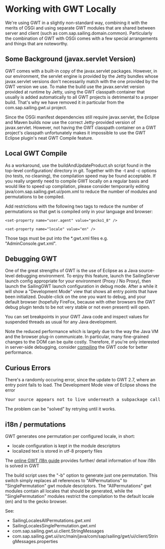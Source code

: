 # Working with GWT Locally

We're using GWT in a slightly non-standard way, combining it with the merits of OSGi and using separate GWT modules that are shared between server and client (such as com.sap.sailing.domain.common). Particularly the combination of GWT with OSGi comes with a few special arrangements and things that are noteworthy.

## Some Background (javax.servlet Version)

GWT comes with a built-in copy of the javax.servlet packages. However, in our environment, the servlet engine is provided by the Jetty bundles whose javax.servlet versions don't necessarily match with the one provided by the GWT version we use. To make the build use the javax.servlet version provided at runtime by Jetty, using the GWT classpath container that usually is added automatically to all GWT projects is detrimental to a proper build. That's why we have removed it in particular from the com.sap.sailing.gwt.ui project.

Since the OSGi manifest dependencies still require javax.servlet, the Eclipse and Maven builds now use the correct Jetty-provided version of javax.servlet. However, not having the GWT classpath container on a GWT project's classpath unfortunately makes it impossible to use the GWT Eclipse plugin's neat GWT Compile feature.

## Local GWT Compile

As a workaround, use the buildAndUpdateProduct.sh script found in the top-level configuration/ directory in git. Together with the -t and -c options (no tests, no cleaning), the compilation speed may be found acceptable. If you really urgently need to compile GWT locally on a regular basis and would like to speed up compilation, please consider temporarily editing java/com.sap.sailing.gwt.ui/pom.xml to reduce the number of modules and permutations to be compiled.

Add restrictions with the following two tags to reduce the number of permutations so that gwt is compiled only in your language and browser:

<set-property name="locale" value="en" />

`<set-property name="user.agent" value="gecko1_8" />`

`<set-property name="locale" value="en" />`

Those tags must be put into the *.gwt.xml files e.g. "AdminConsole.gwt.xml".

## Debugging GWT

One of the great strengths of GWT is the use of Eclipse as a Java source-level debugging environment. To enjoy this feature, launch the SailingServer launch config appropriate for your environment (Proxy / No Proxy), then launch the SailingGWT launch configuration in debug mode. After a while it will show a "Development Mode" view that shows all entry points that have been initialized. Double-click on the one you want to debug, and your default browser (hopefully FireFox, because with other browsers the GWT debug plugin tends to be not very stable or not even present) will open.

You can set breakpoints in your GWT Java code and inspect values for suspended threads as usual for any Java development.

Note the reduced performance which is largely due to the way the Java VM and the browser plug-in communicate. In particular, many fine-grained changes to the DOM can be quite costly. Therefore, if you're only interested in server-side debugging, consider [compiling](#Local-GWT-Compile) the GWT code for better performance.

## Curious Errors

There's a randomly occuring error, since the update to GWT 2.7, where an entry point fails to load. The Development Mode view of Eclipse shows the error  
<pre>
Your source appears not to live underneath a subpackage called 'client'; no problem, but you'll need to use the &lt;source&gt; directive in your module to make it accessible
</pre>
The problem can be "solved" by retrying until it works.

## i18n / permutations


GWT generates one permutation per configured locale, in short:

 * locale configuration is kept in the module descriptors
 * localized text is stored in utf-8 property files
 
The [online GWT i18n guide](http://www.gwtproject.org/doc/latest/DevGuideI18n.html) provides further/ detail information of how i18n is solved in GWT
 
The build script uses the "-b" option to generate just one permutation. 
This switch simply replaces all references to "AllPermutations" to "SinglePermutation" gwt module descriptors. 
The "AllPermutations" gwt modules contain all locales that should be generated, while the "SinglePermutation" modules restrict the compilation to the default locale (en) and to the gecko browser.
 
See:

  * SailingLocalesAllPermutations.gwt.xml
  * SailingLocalesSinglePermutation.gwt.xml
  * com.sap.sailing.gwt.ui.client.StringMessages
  * com.sap.sailing.gwt.ui/src/main/java/com/sap/sailing/gwt/ui/client/StringMessages.properties
 
 